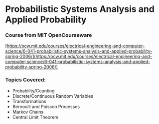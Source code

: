 # Probabilistic Systems Analysis and Applied Probability

### Course from MIT OpenCourseware

[https://ocw.mit.edu/courses/electrical-engineering-and-computer-science/6-041-probabilistic-systems-analysis-and-applied-probability-spring-2006/](https://ocw.mit.edu/courses/electrical-engineering-and-computer-science/6-041-probabilistic-systems-analysis-and-applied-probability-spring-2006/)

### Topics Covered:
- Probability/Counting
- Discrete/Continuous Random Variables
- Transformations
- Bernoulli and Poisson Processes
- Markov Chains
- Central Limit Theorem
